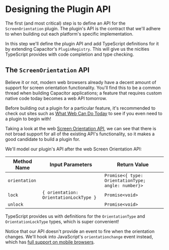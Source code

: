 # Designing the Plugin API

The first (and most critical) step is to define an API for the `ScreenOrientation` plugin. The plugin's API is the contract that we'll adhere to when building out each platform's specific implementation.

In this step we'll define the plugin API and add TypeScript definitions for it by extending Capacitor's `PluginRegistry`. This will give us the nicities TypeScript provides with code completion and type checking.

## The `ScreenOrientation` API

Believe it or not, modern web browsers already have a decent amount of support for screen orientation functionality. You'll find this to be a common thread when building Capacitor applications; a feature that requires custom native code today becomes a web API tomorrow.

Before building out a plugin for a particular feature, it's recommended to check out sites such as [What Web Can Do Today](https://whatwebcando.today/) to see if you even need to a plugin to begin with!

Taking a look at the web [Screen Orientation API](https://whatwebcando.today/screen-orientation.html), we can see that there is not broad support for all of the existing API's functionality, so it makes a good candidate to build a plugin for.

We'll model our plugin's API after the web Screen Orientation API:

| Method Name   | Input Parameters                       | Return Value                                       |
| ------------- | -------------------------------------- | -------------------------------------------------- |
| `orientation` |                                        | `Promise<{ type: OrientationType; angle: number}>` |
| `lock`        | `{ orientation: OrientationLockType }` | `Promise<void>`                                    |
| `unlock`      |                                        | `Promise<void>`                                    |

TypeScript provides us with definitions for the `OrientationType` and `OrientationLockType` types, which is super convenient!

Notice that our API doesn't provide an event to fire when the orientation changes. We'll hook into JavaScript's `orientationchange` event instead, which has [full support on mobile browsers](https://developer.mozilla.org/en-US/docs/Web/API/Window/orientationchange_event).
